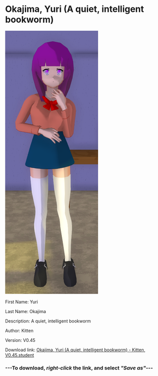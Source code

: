 # Okajima, Yuri (A quiet, intelligent bookworm)

<img src = "https://raw.githubusercontent.com/Arbiter1223/Daigaku-Gurashi-Custom-Students/master/Students/Files/Okajima%2C%20Yuri%20(A%20quiet%2C%20intelligent%20bookworm).png">

First Name: Yuri

Last Name: Okajima

Description: A quiet, intelligent bookworm

Author: Kitten

Version: V0.45

Download link: <a href="https://raw.githubusercontent.com/Arbiter1223/Daigaku-Gurashi-Custom-Students/master/Students/Files/Okajima%2C%20Yuri%20(A%20quiet%2C%20intelligent%20bookworm)%20-%20Kitten%2C%20V0.45.student">Okajima, Yuri (A quiet, intelligent bookworm) - Kitten, V0.45.student</a>

### ---**To download, _right-click_ the link, and select _"Save as"_**---
